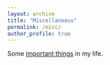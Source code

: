 ```yaml
---
layout: archive
title: "Miscellaneous"
permalink: /misc/
author_profile: true
---
```

Some [important things](/photos/) in my life.
